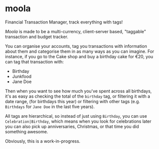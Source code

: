 # moola
Financial Transaction Manager, track everything with tags!

*Moola* is made to be a multi-currency, client-server based, "taggable" transaction and budget tracker.

You can organise your accounts, tag you transactions with information about them and categorise them in as many ways as you can imagine.
For instance, if you go to the Cake shop and buy a birthday cake for €20, you can tag that transaction with:
* Birthday
* Junkfood
* Jane Doe

Then when you want to see how much you've spent across all birthdays, it's as easy as checking the total of the `birthday` tag, or filtering it with a date range, (for birthdays this year) or filtering with other tags (e.g. `Birthdays` for `Jane Doe` in the last five years).

All tags are hierarchical, so instead of just using `Birthday`, you can use `Celebration|Birthday`, which means when you look for celebrations later you can also pick up anniversaries, Christmas, or that time you did something awesome.

Obviously, this is a work-in-progress.
